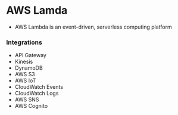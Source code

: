# AWS Lamda

- AWS Lambda is an event-driven, serverless computing platform 

### Integrations

- API Gateway
- Kinesis
- DynamoDB 
- AWS S3
- AWS IoT
- CloudWatch Events
- CloudWatch Logs
- AWS SNS
- AWS Cognito
